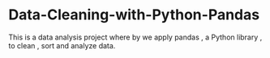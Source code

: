 # Data-Cleaning-with-Python-Pandas
This is a data analysis project where by we apply pandas , a Python library , to clean , sort and analyze data. 

